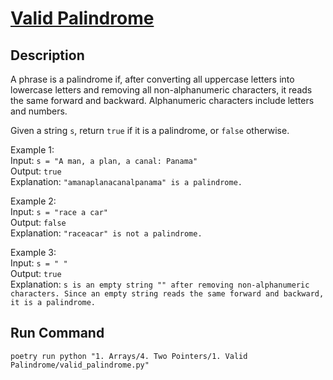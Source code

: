 # [Valid Palindrome](https://leetcode.com/problems/valid-palindrome/)

## Description

A phrase is a palindrome if, after converting all uppercase letters into lowercase letters and removing all
non-alphanumeric characters, it reads the same forward and backward. Alphanumeric characters include letters and
numbers.

Given a string `s`, return `true` if it is a palindrome, or `false` otherwise.

Example 1:\
Input: `s = "A man, a plan, a canal: Panama"`\
Output: `true`\
Explanation: `"amanaplanacanalpanama" is a palindrome.`

Example 2:\
Input: `s = "race a car"`\
Output: `false`\
Explanation: `"raceacar" is not a palindrome.`

Example 3:\
Input: `s = " "`\
Output: `true`\
Explanation: `s is an empty string "" after removing non-alphanumeric characters. Since an empty string reads the same forward and backward, it is a palindrome.`

## Run Command

`poetry run python "1. Arrays/4. Two Pointers/1. Valid Palindrome/valid_palindrome.py"`